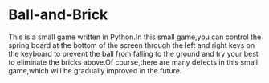 # Ball-and-Brick
This is a small game written in Python.In this small game,you can control the spring board at the bottom of the screen through the left and right keys on the keyboard to prevent the ball from falling to the ground and try your best to eliminate the bricks above.Of course,there are many defects in this small game,which will be gradually improved in the future.
